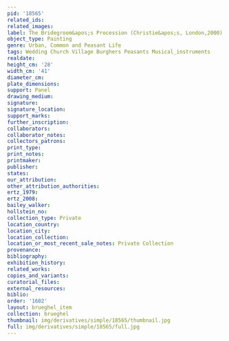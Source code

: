 ```yaml
---
pid: '18565'
related_ids: 
related_images: 
label: The Bridegroom&apos;s Procession (Christie&apos;s, London,2000)
object_type: Painting
genre: Urban, Common and Peasant Life
tags: Wedding Church Village Burghers Peasants Musical_instruments
realdate: 
height_cm: '28'
width_cm: '41'
diameter_cm: 
plate_dimensions: 
support: Panel
drawing_medium: 
signature: 
signature_location: 
support_marks: 
further_inscription: 
collaborators: 
collaborator_notes: 
collectors_patrons: 
print_type: 
print_notes: 
printmaker: 
publisher: 
states: 
our_attribution: 
other_attribution_authorities: 
ertz_1979: 
ertz_2008: 
bailey_walker: 
hollstein_no: 
collection_type: Private
location_country: 
location_city: 
location_collection: 
location_or_most_recent_sale_notes: Private Collection
provenance: 
bibliography: 
exhibition_history: 
related_works: 
copies_and_variants: 
curatorial_files: 
external_resources: 
biblio: 
order: '1602'
layout: brueghel_item
collection: brueghel
thumbnail: img/derivatives/simple/18565/thumbnail.jpg
full: img/derivatives/simple/18565/full.jpg
---
```

